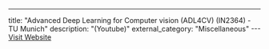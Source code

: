 ---
title: "Advanced Deep Learning for Computer vision (ADL4CV) (IN2364) - TU Munich"
description: "(Youtube)"
external_category: "Miscellaneous"
---[Visit Website](https://dvl.in.tum.de/teaching/adl4cv-ss20/)

